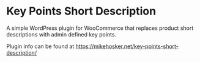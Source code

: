 # Key Points Short Description
A simple WordPress plugin for WooCommerce that replaces product short descriptions with admin defined key points.

Plugin info can be found at https://mikehosker.net/key-points-short-description/
